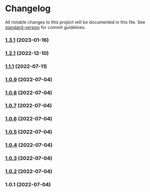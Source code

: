 # Changelog

All notable changes to this project will be documented in this file. See [standard-version](https://github.com/conventional-changelog/standard-version) for commit guidelines.

### [1.3.1](https://github.com/vue-viewer-editor/vve-statsvn-cli/compare/v1.2.1...v1.3.1) (2023-01-16)

### [1.2.1](https://github.com/vue-viewer-editor/vve-statsvn-cli/compare/v1.1.1...v1.2.1) (2022-12-10)

### [1.1.1](https://github.com/vue-viewer-editor/vve-statsvn-cli/compare/v1.0.9...v1.1.1) (2022-07-11)

### [1.0.9](https://github.com/vue-viewer-editor/vve-statsvn-cli/compare/v1.0.8...v1.0.9) (2022-07-04)

### [1.0.8](https://github.com/vue-viewer-editor/vve-statsvn-cli/compare/v1.0.7...v1.0.8) (2022-07-04)

### [1.0.7](https://github.com/vue-viewer-editor/vve-statsvn-cli/compare/v1.0.6...v1.0.7) (2022-07-04)

### [1.0.6](https://github.com/vue-viewer-editor/vve-statsvn-cli/compare/v1.0.5...v1.0.6) (2022-07-04)

### [1.0.5](https://github.com/vue-viewer-editor/vve-statsvn-cli/compare/v1.0.4...v1.0.5) (2022-07-04)

### [1.0.4](https://github.com/vue-viewer-editor/vve-statsvn-cli/compare/v1.0.3...v1.0.4) (2022-07-04)

### [1.0.3](https://github.com/vue-viewer-editor/vve-statsvn-cli/compare/v1.0.2...v1.0.3) (2022-07-04)

### [1.0.2](https://github.com/vue-viewer-editor/vve-statsvn-cli/compare/v1.0.1...v1.0.2) (2022-07-04)

### 1.0.1 (2022-07-04)
